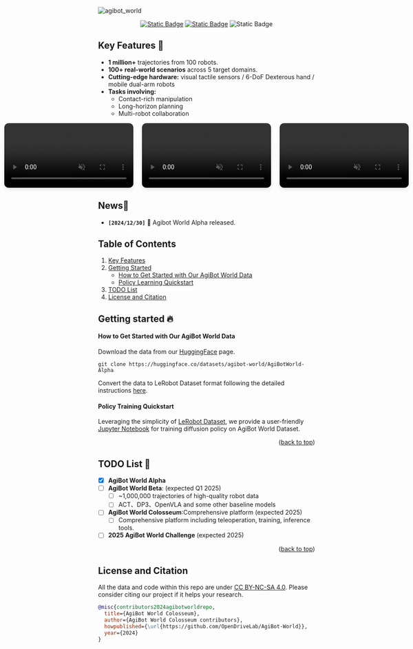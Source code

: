 ![agibot_world](https://github.com/user-attachments/assets/df64b543-db82-41ee-adda-799970e8a198)



<div id="top" align="center">


[![Static Badge](https://img.shields.io/badge/Download-grey?style=plastic&logo=huggingface&logoColor=yellow)](https://huggingface.co/agibot-world) [![Static Badge](https://img.shields.io/badge/Project%20Page-blue?style=plastic)](https://agibot-world.com) ![Static Badge](https://img.shields.io/badge/License-MIT-blue?style=plastic)

</div>

## Key Features 🔑 <a name="keyfeatures"></a>

- **1 million+** trajectories from 100 robots.
- **100+ real-world scenarios** across 5 target domains.
- **Cutting-edge hardware:** visual tactile sensors / 6-DoF Dexterous hand / mobile dual-arm robots
- **Tasks involving:**
  - Contact-rich manipulation
  - Long-horizon planning
  - Multi-robot collaboration

<div style="display: flex; justify-content: center; align-items: center; gap: 20px;">
    <video controls autoplay loop muted width="300" style="border-radius: 10px; box-shadow: 0 4px 8px rgba(0, 0, 0, 0.1);">
        <source src="assets/Contact-rich_manipulation.mp4" type="video/mp4">
        Your browser does not support the video tag.
    </video>
    <video controls autoplay loop muted width="300" style="border-radius: 10px; box-shadow: 0 4px 8px rgba(0, 0, 0, 0.1);">
        <source src="assets/Long-horizon_planning.mp4" type="video/mp4">
        Your browser does not support the video tag.
    </video>
    <video controls autoplay loop muted width="300" style="border-radius: 10px; box-shadow: 0 4px 8px rgba(0, 0, 0, 0.1);">
        <source src="assets/Multi-robot_collaboration.mp4" type="video/mp4">
        Your browser does not support the video tag.
    </video>
</div>


## News📰 <a name="news"></a>

- **`[2024/12/30]`** 🤖 Agibot World Alpha released.

## Table of Contents

1. [Key Features](#keyfeatures)
2. [Getting Started](#gettingstarted)  
   - [How to Get Started with Our AgiBot World Data](#preaparedata)
   - [Policy Learning Quickstart](#training)
3. [TODO List](#todolist)
4. [License and Citation](#liscenseandcitation)

## Getting started 🔥 <a name="gettingstarted"></a>

#### How to Get Started with Our AgiBot World Data <a name="preaparedata"></a>

Download the data from our [HuggingFace](https://huggingface.co/datasets/agibot-world/AgiBotWorld-Alpha) page.

``` your settings: https://huggingface.co/settings/tokens
git clone https://huggingface.co/datasets/agibot-world/AgiBotWorld-Alpha
```
Convert the data to LeRobot Dataset format following the detailed instructions [here](https://huggingface.co/datasets/agibot-world/AgiBotWorld-Alpha#dataset-preprocessing).

#### Policy Training Quickstart <a name="training"></a>

Leveraging the simplicity of [LeRobot Dataset](https://github.com/huggingface/lerobot), we provide a user-friendly [Jupyter Notebook](https://github.com/OpenDriveLab/AgiBot-World/blob/main/AgibotWorld.ipynb) for training diffusion policy on AgiBot World Dataset.

<p align="right">(<a href="#top">back to top</a>)</p>

## TODO List 📅 <a name="todolist"></a>

- [x] **AgiBot World Alpha**
- [ ] **AgiBot World Beta**: (expected Q1 2025)
  - [ ] ~1,000,000 trajectories of high-quality robot data 
  - [ ] ACT、DP3、OpenVLA and some other baseline models
- [ ] **AgiBot World Colosseum**:Comprehensive platform (expected 2025)
  - [ ] Comprehensive platform including teleoperation, training, inference tools.
- [ ] **2025 AgiBot World Challenge** (expected 2025)

<p align="right">(<a href="#top">back to top</a>)</p>


## License and Citation   <a name="liscenseandcitation"></a>

All the data and code within this repo are under [CC BY-NC-SA 4.0](https://creativecommons.org/licenses/by-nc-sa/4.0/). Please consider citing our project if it helps your research.

```BibTeX
@misc{contributors2024agibotworldrepo,
  title={AgiBot World Colosseum},
  author={AgiBot World Colosseum contributors},
  howpublished={\url{https://github.com/OpenDriveLab/AgiBot-World}},
  year={2024}
}
```